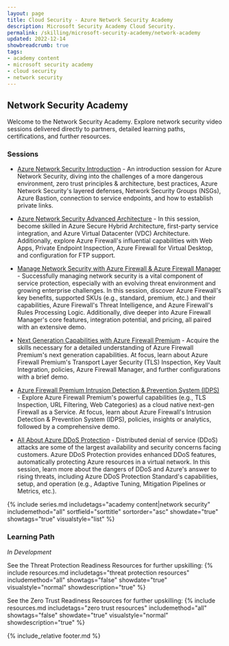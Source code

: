 ```yaml
---
layout: page
title: Cloud Security - Azure Network Security Academy
description: Microsoft Security Academy Cloud Security.
permalink: /skilling/microsoft-security-academy/network-academy
updated: 2022-12-14
showbreadcrumb: true
tags: 
- academy content
- microsoft security academy
- cloud security
- network security
---
```


## Network Security Academy
Welcome to the Network Security Academy. Explore network security video sessions delivered directly to partners, detailed learning paths, certifications, and further resources.


### Sessions
* [Azure Network Security Introduction](https://www.youtube.com/watch?v=7ZThupBuRZw) - An introduction session for Azure Network Security, diving into the challenges of a more dangerous environment, zero trust principles & architecture, best practices, Azure Network Security's layered defenses, Network Security Groups (NSGs), Azure Bastion, connection to service endpoints, and how to establish private links.

* [Azure Network Security Advanced Architecture](https://www.youtube.com/watch?v=HSYyPoPFojM) - In this session, become skilled in Azure Secure Hybrid Architecture, first-party service integration, and Azure Virtual Datacenter (VDC) Architecture. Additionally, explore Azure Firewall's influential capabilities with Web Apps, Private Endpoint Inspection, Azure Firewall for Virtual Desktop, and configuration for FTP support.

* [Manage Network Security with Azure Firewall & Azure Firewall Manager](https://www.youtube.com/watch?v=STxZc-0gNck) - Successfully managing network security is a vital component of service protection, especially with an evolving threat environment and growing enterprise challenges. In this session, discover Azure Firewall's key benefits, supported SKUs (e.g., standard, premium, etc.) and their capabilities, Azure Firewall's Threat Intelligence, and Azure Firewall's Rules Processing Logic. Additionally, dive deeper into Azure Firewall Manager's core features, integration potential, and pricing, all paired with an extensive demo.

* [Next Generation Capabilities with Azure Firewall Premium](https://www.youtube.com/watch?v=nQxklIP8lBk) - Acquire the skills necessary for a detailed understanding of Azure Firewall Premium's next generation capabilities. At focus, learn about Azure Firewall Premium's Transport Layer Security (TLS) Inspection, Key Vault Integration, policies, Azure Firewall Manager, and further configurations with a brief demo.

* [Azure Firewall Premium Intrusion Detection & Prevention System (IDPS)](https://www.youtube.com/watch?v=tLdr-dfXsP4) - Explore Azure Firewall Premium's powerful capabilities (e.g., TLS Inspection, URL Filtering, Web Categories) as a cloud native next-gen Firewall as a Service. At focus, learn about Azure Firewall's Intrusion Detection & Prevention System (IDPS), policies, insights or analytics, followed by a comprehensive demo.

* [All About Azure DDoS Protection](https://www.youtube.com/watch?v=2bhYg6FoqLg) - Distributed denial of service (DDoS) attacks are some of the largest availability and security concerns facing customers. Azure DDoS Protection provides enhanced DDoS features, automatically protecting Azure resources in a virtual network. In this session, learn more about the dangers of DDoS and Azure's answer to rising threats, including Azure DDoS Protection Standard's capabilities, setup, and operation (e.g., Adaptive Tuning, Mitigation Pipelines or Metrics, etc.).

{% include series.md 
    includetags="academy content|network security" includemethod="all" 
    sortfield="sorttitle" sortorder="asc" showdate="true" showtags="true" 
    visualstyle="list" 
%}


### Learning Path
*In Development*

See the Threat Protection Readiness Resources for further upskilling:
{% include resources.md 
    includetags="threat protection resources"
    includemethod="all" 
    showtags="false" 
    showdate="true" 
    visualstyle="normal" 
    showdescription="true"
%}

See the Zero Trust Readiness Resources for further upskilling:
{% include resources.md 
    includetags="zero trust resources"
    includemethod="all" 
    showtags="false" 
    showdate="true" 
    visualstyle="normal" 
    showdescription="true"
%}


{% include_relative footer.md %}